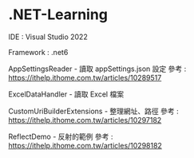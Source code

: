 # .NET-Learning

IDE : Visual Studio 2022

Framework : .net6


AppSettingsReader - 讀取 appSettings.json 設定
參考 : https://ithelp.ithome.com.tw/articles/10289517

ExcelDataHandler - 讀取 Excel 檔案

CustomUriBuilderExtensions - 整理網址、路徑
參考 : https://ithelp.ithome.com.tw/articles/10297182

ReflectDemo - 反射的範例
參考 : https://ithelp.ithome.com.tw/articles/10298182
